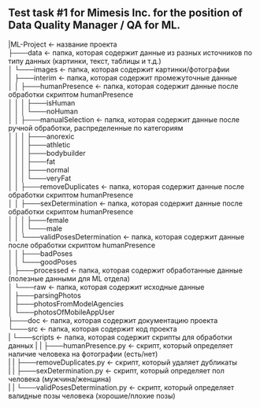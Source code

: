 ## Test task #1 for Mimesis Inc. for the position of Data Quality Manager / QA for ML.

|ML-Project     <- название проекта\
├───data        <- папка, которая содержит данные из разных источников по типу данных (картинки, текст, таблицы и т.д.)\
│   └───images      <- папка, которая содержит картинки/фотографии\
│       ├───interim     <- папка, которая содержит промежуточные данные\
│       │   ├───humanPresence           <- папка, которая содержит данные после обработки скриптом humanPresence\
│       │   │   ├───isHuman\
│       │   │   └───noHuman\
│       │   ├───manualSelection         <- папка, которая содержит данные после ручной обработки, распределенные по категориям\
│       │   │   ├───anorexic\
│       │   │   ├───athletic\
│       │   │   ├───bodybuilder\
│       │   │   ├───fat\
│       │   │   ├───normal\
│       │   │   └───veryFat\
│       │   ├───removeDuplicates        <- папка, которая содержит данные после обработки скриптом humanPresence\
│       │   ├───sexDetermination        <- папка, которая содержит данные после обработки скриптом humanPresence\
│       │   │   ├───female\
│       │   │   └───male\
│       │   └───validPosesDetermination <- папка, которая содержит данные после обработки скриптом humanPresence\
│       │       ├───badPoses\
│       │       └───goodPoses\
│       ├───processed   <- папка, которая содержит обработанные данные (полезные данными для ML отдела)\
│       └───raw         <- папка, которая содержит исходные данные\
│           ├───parsingPhotos\
│           ├───photosFromModelAgencies\
│           └───photosOfMobileAppUser\
├───doc     <- папка, которая содержит документацию проекта\
└───src     <- папка, которая содержит код проекта\
|   └───scripts     <- папка, которая содержит скрипты для обработки данных
|   |   ├───humanPresence.py            <- скрипт, который определяет наличие человека на фотографии (есть/нет)\
|   |   ├───removeDuplicates.py         <- скрипт, который удаляет дубликаты\
|   |   ├───sexDetermination.py         <- скрипт, который определяет пол человека (мужчина/женщина)\
|   |   └───validPosesDetermination.py  <- скрипт, который определяет валидные позы человека (хорошие/плохие позы)